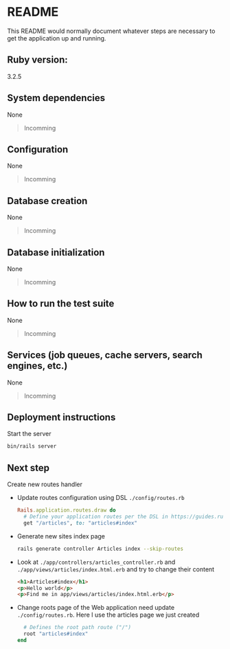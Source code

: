 # README

This README would normally document whatever steps are necessary to get the
application up and running.

## Ruby version:

3.2.5

## System dependencies
None

> Incomming

## Configuration
None

> Incomming

## Database creation
None

> Incomming

## Database initialization
None

> Incomming

## How to run the test suite
None

> Incomming

## Services (job queues, cache servers, search engines, etc.)
None

> Incomming

## Deployment instructions

Start the server
```sh
bin/rails server
```

## Next step

Create new routes handler
- Update routes configuration using DSL `./config/routes.rb`
    ```ruby
    Rails.application.routes.draw do
      # Define your application routes per the DSL in https://guides.rubyonrails.org/routing.html
      get "/articles", to: "articles#index"
    ```
- Generate new sites index page
    ```sh
    rails generate controller Articles index --skip-routes
    ```
- Look at `./app/controllers/articles_controller.rb` and `./app/views/articles/index.html.erb` and try to change their content
    ```html
    <h1>Articles#index</h1>
    <p>Hello world</p>
    <p>Find me in app/views/articles/index.html.erb</p>
    ```

- Change roots page of the Web application need update `./config/routes.rb`. Here I use the articles page we just created
    ```ruby
      # Defines the root path route ("/")
      root "articles#index"
    end
    ```
